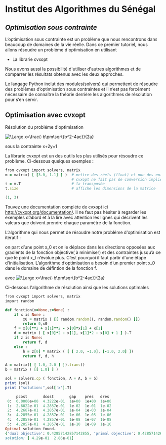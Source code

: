 
# Institut des Algorithmes du Sénégal
## _Optimisation sous contrainte_



L’optimisation sous contrainte est un problème que nous rencontrons dans beaucoup de domaines de la vie réelle. Dans ce premier tutoriel, nous allons résoudre un probléme d'optimisation en utilisant 

- La librarie cvxopt

Nous avons aussi la possibilité d'utiliser d'autres algorithmes et de comparrer les résultats obtenus avec les deux approches.

Le langage Python inclut des modules(solvers) qui permettent de résoudre des problèmes d’optimisation sous contraintes et il n’est pas forcément nécessaire de connaître la théorie derrière les algorithmes de résolution pour s’en servir.

## Optimisation avec cvxopt

Résolution du probléme d'optimisation

![\Large x=\frac{-b\pm\sqrt{b^2-4ac}}{2a}](https://latex.codecogs.com/svg.latex?\Large&space;min_{xy}({x^2+y^2-xy+y})) 

sous la contrainte x+2y=1

La librarie cvxopt est un des outils les plus utilisés pour résoudre ce problème. 
Ci-dessous quelques exemples :
```ruby
from cvxopt import solvers, matrix
m = matrix( [ [3.0, 1.1] ] )  # mettre des réels (float) et non des entiers
                              # cvxopt ne fait pas de conversion implicite
t = m.T                       # la transposée
t.size                        # affiche les dimensions de la matrice

```
```ruby
(1, 3)
```

Touvez une documentation compléte de cvxopt ici http://cvxopt.org/documentation/. Il ne faut pas hésiter à regarder les exemples d’abord et à la lire avec attention les lignes qui décrivent les valeurs que doivent prendre chaque paramètre de la fonction. 


L’algorithme qui nous permet de résoudre notre probléme d'optimisation est itératif : 

on part d’une point x_0 et on le déplace dans les directions opposées aux gradients de la fonction objective( à minimiser) et des contraintes jusqu’à ce que le point x_t n’évolue plus. C’est pourquoi il faut partir d'une étape d'initialisation. L’algorithme d’optimisation a besoin d’un premier point x_0 dans le domaine de défintion de la fonction f.

avec  ![\Large x=\frac{-b\pm\sqrt{b^2-4ac}}{2a}](https://latex.codecogs.com/svg.latex?\Large&space;f={x^2+y^2-xy+y}) 

Ci-dessous l'algorithme de résolution ainsi que les solutions optimales 


```ruby
from cvxopt import solvers, matrix
import random

def fonction(x=None,z=None) :
    if x is None :
        x0 = matrix ( [[ random.random(), random.random() ]])
        return 0,x0
    f = x[0]**2 + x[1]**2 - x[0]*x[1] + x[1]
    d = matrix ( [ x[0]*2 - x[1], x[1]*2 - x[0] + 1 ] ).T
    if z is None:
        return f, d
    else :
        h = z[0] * matrix ( [ [ 2.0, -1.0], [-1.0, 2.0] ])
        return f, d, h

A = matrix([ [ 1.0, 2.0 ] ]).trans()
b = matrix ( [[ 1.0] ] )

sol = solvers.cp ( fonction, A = A, b = b)
print (sol)
print ("solution:",sol['x'].T)
```
```ruby
     pcost       dcost       gap    pres   dres
 0:  0.0000e+00  4.3222e-01  1e+00  1e+00  1e+00
 1:  2.6022e-01  4.2857e-01  1e-02  1e-01  1e-02
 2:  4.2687e-01  4.2857e-01  1e-04  1e-03  1e-04
 3:  4.2855e-01  4.2857e-01  1e-06  1e-05  1e-06
 4:  4.2857e-01  4.2857e-01  1e-08  1e-07  1e-08
 5:  4.2857e-01  4.2857e-01  1e-10  1e-09  1e-10
Optimal solution found.
{'dual objective': 0.42857142857142855, 'primal objective': 0.4285714268720223, 'primal slack': 1.000000000000004e-10, 'snl': <0x1 matrix, tc='d'>, 'relative gap': 2.333333333333341e-10, 'sl': <0x1 matrix, tc='d'>, 'dual slack': 0.9999999999999991, 'status': 'optimal', 'y': <1x1 matrix, tc='d'>, 'x': <2x1 matrix, tc='d'>, 'zl': <0x1 matrix, tc='d'>, 'znl': <0x1 matrix, tc='d'>, 'dual infeasibility': 9.995026102717158e-11, 'gap': 1.0000000000000031e-10, 'primal infeasibility': 1.2214984990086318e-09}
solution: [ 4.29e-01  2.86e-01]
```
